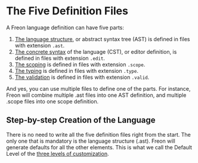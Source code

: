 # The Five Definition Files

A Freon language definition can have five parts:

1. [The language structure](/Developing_a_Language/Default_Level), or abstract syntax tree (AST) is defined in files with extension `.ast`.
2. [The concrete syntax](/Documentation/Defining_an_Editor) of the language (CST), or editor definition, is defined in files with extension `.edit`.
3. [The scoping](/Developing_a_Language/Definition_Level/Scoper_Definition) is defined in files with extension `.scope`.
4. [The typing](/Developing_a_Language/Definition_Level/Typer_Definition) is defined in files with extension `.type`.
5. [The validation](/Developing_a_Language/Definition_Level/Validator_Definition) is defined in files with extension `.valid`.

And yes, you can use multiple files to define one of the parts. For instance, Freon will combine
multiple .ast files into one AST definition, and multiple .scope files into one scope definition.

## Step-by-step Creation of the Language

There is no need to write all the five definition files right from the start. The only one that is
mandatory is the language structure (.ast). Freon will generate defaults for all the other elements.
This is what we call the Default Level of the [three levels of customization](/Overview/Three_Levels_of_Customization).
